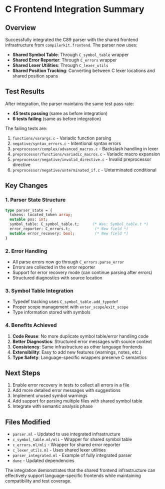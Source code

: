 # C Frontend Integration Summary

## Overview

Successfully integrated the C89 parser with the shared frontend infrastructure from `compilerkit.frontend`. The parser now uses:

- **Shared Symbol Table**: Through `C_symbol_table` wrapper
- **Shared Error Reporter**: Through `C_errors` wrapper  
- **Shared Lexer Utilities**: Through `C_lexer_utils`
- **Shared Position Tracking**: Converting between C lexer locations and shared position spans

## Test Results

After integration, the parser maintains the same test pass rate:
- **45 tests passing** (same as before integration)
- **6 tests failing** (same as before integration)

The failing tests are:
1. `functions/varargs.c` - Variadic function parsing
2. `negative/syntax_errors.c` - Intentional syntax errors
3. `preprocessor/complex/advanced_macros.c` - Backslash handling in lexer
4. `preprocessor/functions/variadic_macros.c` - Variadic macro expansion
5. `preprocessor/negative/invalid_directive.c` - Invalid preprocessor directive
6. `preprocessor/negative/unterminated_if.c` - Unterminated conditional

## Key Changes

### 1. Parser State Structure
```ocaml
type parser_state = {
  tokens: located_token array;
  mutable pos: int;
  symbol_table: C_symbol_table.t;      (* Was: Symbol_table.t *)
  error_reporter: C_errors.t;           (* New field *)
  mutable error_recovery: bool;         (* New field *)
}
```

### 2. Error Handling
- All parse errors now go through `C_errors.parse_error` 
- Errors are collected in the error reporter
- Support for error recovery mode (can continue parsing after errors)
- Structured diagnostics with source location

### 3. Symbol Table Integration
- Typedef tracking uses `C_symbol_table.add_typedef`
- Proper scope management with `enter_scope`/`exit_scope`
- Type information stored with symbols

### 4. Benefits Achieved

1. **Code Reuse**: No more duplicate symbol table/error handling code
2. **Better Diagnostics**: Structured error messages with source context
3. **Consistency**: Same infrastructure as other language frontends
4. **Extensibility**: Easy to add new features (warnings, notes, etc.)
5. **Type Safety**: Language-specific wrappers preserve C semantics

## Next Steps

1. Enable error recovery in tests to collect all errors in a file
2. Add more detailed error messages with suggestions
3. Implement unused symbol warnings
4. Add support for parsing multiple files with shared symbol table
5. Integrate with semantic analysis phase

## Files Modified

- `parser.ml` - Updated to use integrated infrastructure
- `c_symbol_table.ml/mli` - Wrapper for shared symbol table
- `c_errors.ml/mli` - Wrapper for shared error reporter  
- `c_lexer_utils.ml` - Uses shared lexer utilities
- `parser_integrated.ml` - Example of fully integrated parser
- `dune` - Updated dependencies

The integration demonstrates that the shared frontend infrastructure can effectively support language-specific frontends while maintaining compatibility and test coverage.
